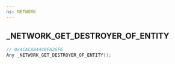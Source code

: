 ```yaml
---
ns: NETWORK
---
```

## _NETWORK_GET_DESTROYER_OF_ENTITY

```c
// 0x4CACA84440FA26F6
Any _NETWORK_GET_DESTROYER_OF_ENTITY();
```

